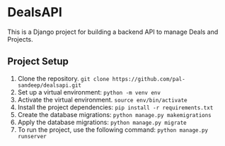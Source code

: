 # DealsAPI

This is a Django project for building a backend API to manage Deals and Projects.

## Project Setup
1. Clone the repository.
    ```git clone https://github.com/pal-sandeep/dealsapi.git```
2. Set up a virtual environment:
   ```python -m venv env```
3. Activate the virtual environment.
    ```source env/bin/activate```
4. Install the project dependencies:
    ```pip install -r requirements.txt```
5. Create the database migrations:
    ```python manage.py makemigrations```
6. Apply the database migrations:
    ```python manage.py migrate```
7. To run the project, use the following command:
    ```python manage.py runserver```
